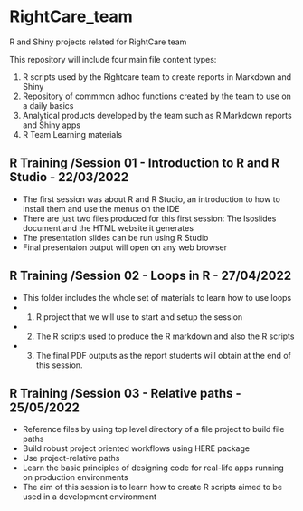 # RightCare_team
R and Shiny projects related for RightCare team

This repository will include four main file content types: 

1. R scripts used by the Rightcare team to create reports in Markdown and Shiny
2. Repository of commmon adhoc functions created by the team to use on a daily basics
3. Analytical products developed by the team such as R Markdown reports and Shiny apps
4. R Team Learning materials 

## R Training /**Session 01 - Introduction to R and R Studio - 22/03/2022**
- The first session was about R and R Studio, an introduction to how to install them and use the menus on the IDE
- There are just two files produced for this first session: The Isoslides document and the HTML website it generates
- The presentation slides can be run using R Studio
- Final presentaion output will open on any web browser

## R Training /**Session 02 - Loops in R - 27/04/2022**
- This folder includes the whole set of materials to learn how to use loops
- 1. R project that we will use to start and setup the session 
- 2. The R scripts used to produce the R markdown and also the R scripts
- 3. The final PDF outputs as the report students will obtain at the end of this session.  

## R Training /**Session 03 - Relative paths - 25/05/2022**
- Reference files by using top level directory of a file project to build file paths
- Build robust project oriented workflows using HERE package
- Use project-relative paths
- Learn the basic principles of designing code for real-life apps running on production environments
- The aim of this session is to learn how to create R scripts aimed to be used in a development environment 
